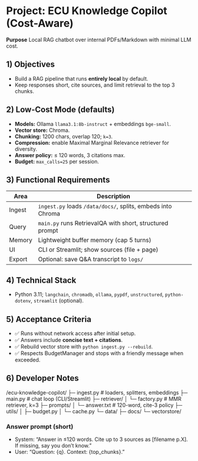 # Project: ECU Knowledge Copilot (Cost-Aware)

**Purpose**
Local RAG chatbot over internal PDFs/Markdown with minimal LLM cost.

## 1) Objectives
- Build a RAG pipeline that runs **entirely local** by default.
- Keep responses short, cite sources, and limit retrieval to the top 3 chunks.

## 2) Low-Cost Mode (defaults)
- **Models:** Ollama `llama3.1:8b-instruct` + embeddings `bge-small`.
- **Vector store:** Chroma.
- **Chunking:** 1200 chars, overlap 120; `k=3`.
- **Compression:** enable Maximal Marginal Relevance retriever for diversity.
- **Answer policy:** ≤ 120 words, 3 citations max.
- **Budget:** `max_calls=25` per session.

## 3) Functional Requirements
| Area | Description |
|------|-------------|
| Ingest | `ingest.py` loads `/data/docs/`, splits, embeds into Chroma |
| Query | `main.py` runs RetrievalQA with short, structured prompt |
| Memory | Lightweight buffer memory (cap 5 turns) |
| UI | CLI or Streamlit; show sources (file + page) |
| Export | Optional: save Q&A transcript to `logs/` |

## 4) Technical Stack
- Python 3.11; `langchain`, `chromadb`, `ollama`, `pypdf`, `unstructured`, `python-dotenv`, `streamlit` (optional).

## 5) Acceptance Criteria
- ✅ Runs without network access after initial setup.
- ✅ Answers include **concise text + citations**.
- ✅ Rebuild vector store with `python ingest.py --rebuild`.
- ✅ Respects BudgetManager and stops with a friendly message when exceeded.

## 6) Developer Notes

/ecu-knowledge-copilot/
├─ ingest.py              # loaders, splitters, embeddings
├─ main.py                # chat loop (CLI/Streamlit)
├─ retriever/
│   └─ factory.py         # MMR retriever, k=3
├─ prompts/
│   └─ answer.txt         # 120-word, cite-3 policy
├─ utils/
│   ├─ budget.py
│   └─ cache.py
└─ data/
├─ docs/
└─ vectorstore/

### Answer prompt (short)
- System: “Answer in ≤120 words. Cite up to 3 sources as [filename p.X]. If missing, say you don’t know.”
- User: “Question: {q}. Context: {top_chunks}.”